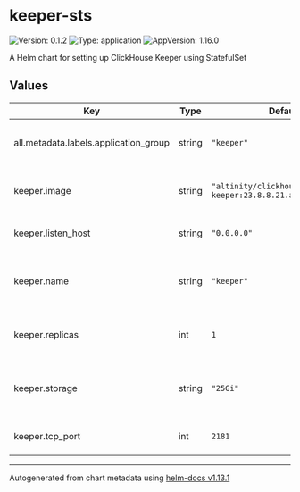 # keeper-sts

![Version: 0.1.2](https://img.shields.io/badge/Version-0.1.2-informational?style=flat-square) ![Type: application](https://img.shields.io/badge/Type-application-informational?style=flat-square) ![AppVersion: 1.16.0](https://img.shields.io/badge/AppVersion-1.16.0-informational?style=flat-square)

A Helm chart for setting up ClickHouse Keeper using StatefulSet

## Values

| Key | Type | Default | Description |
|-----|------|---------|-------------|
| all.metadata.labels.application_group | string | `"keeper"` | The name of the application group |
| keeper.image | string | `"altinity/clickhouse-keeper:23.8.8.21.altinitystable"` | ClickHouse ClickHouse Keeper image |
| keeper.listen_host | string | `"0.0.0.0"` | ClickHouse Keeper host IP |
| keeper.name | string | `"keeper"` | Name of the ClickHouse Keeper cluster |
| keeper.replicas | int | `1` | Number of ClickHouse Keeper replicas |
| keeper.storage | string | `"25Gi"` | Storage disk size for ClickHouse Keeper |
| keeper.tcp_port | int | `2181` | ClickHouse Keeper TCP port |

----------------------------------------------
Autogenerated from chart metadata using [helm-docs v1.13.1](https://github.com/norwoodj/helm-docs/releases/v1.13.1)

